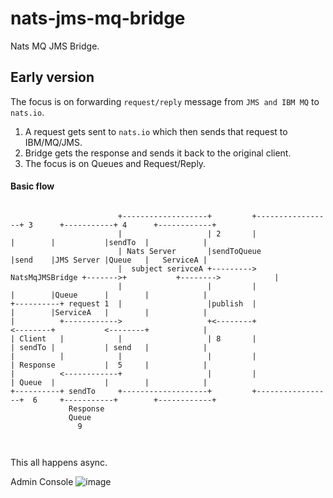 # nats-jms-mq-bridge


Nats MQ JMS Bridge.



## Early version

The focus is on forwarding `request/reply` message from `JMS and IBM MQ` to `nats.io`.

1. A request gets sent to `nats.io` which then sends that request to IBM/MQ/JMS.
2. Bridge gets the response and sends it back to the original client.
3. The focus is on Queues and Request/Reply.


#### Basic flow

```ascii

                        +-------------------+         +-----------------+ 3      +-----------+ 4      +------------+
                        |                   | 2       |                 |        |           |sendTo  |            |
                        | Nats Server       |sendToQueue                |send    |JMS Server |Queue   |   ServiceA |
                        |  subject serivceA +---------> NatsMqJMSBridge +------->+           +-------->            |
                        |                   |         |                 |        |Queue      |        |            |
+----------+ request 1  |                   |publish  |                 |        |ServiceA   |        |            |
|          +------------>                   +<--------+                 <--------+           <--------+            |
| Client   |            |                   | 8       |                 | sendTo |           | send   |            |
|          |            |                   |         |                 | Response           |  5     |            |
|          <------------+                   |         |                 | Queue  |           |        |            |
+----------+ sendTo     +-------------------+         +-----------------+  6     +-----------+        +------------+
             Response
             Queue
               9



```

This all happens async.

Admin Console 
![image](https://user-images.githubusercontent.com/382678/80275243-e3010c80-8694-11ea-843c-b26cf43cf8ae.png)

